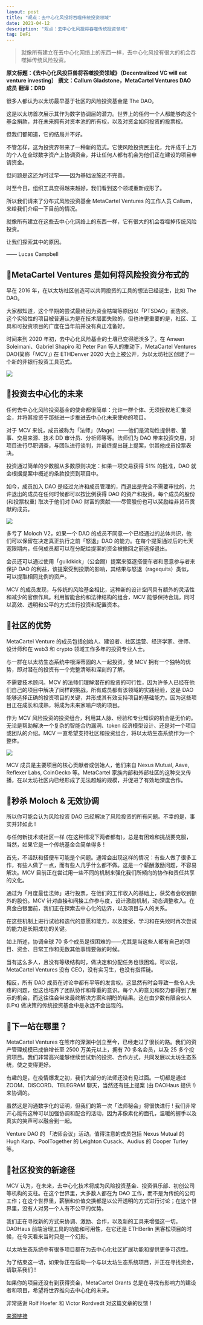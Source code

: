 ```yaml
---
layout: post
title: "观点：去中心化风投将吞噬传统投资领域"
date: 2021-04-12
description: "观点：去中心化风投将吞噬传统投资领域"
tag: DeFi
---   
```

> 就像所有建立在去中心化网络上的东西一样，去中心化风投有很大的机会吞噬掉传统风险投资。

__原文标题：《去中心化风投巨兽将吞噬投资领域》（Decentralized VC will eat venture investing）__
__撰文：Callum Gladstone，MetaCartel Ventures DAO 成员__
__翻译：DRD__

很多人都认为以太坊最早基于社区的风险投资基金是 The DAO。

这是以太坊首次展示其作为数字协调层的潜力。世界上的任何一个人都能够向这个基金捐款，并在未来拥有对资本池的所有权，以及对资金如何投资的投票权。

但我们都知道，它的结局并不好。

不管怎样，这为投资界带来了一种新的范式。它使风险投资民主化，允许成千上万的个人在全球数字资产上协调资金，并让任何人都有机会为他们正在建设的项目申请资金。

但问题是这还为时过早——因为基础设施还不完善。

时至今日，组织工具变得越来越好，我们看到这个领域重新成形了。

所以我们请来了分布式风险投资基金 MetaCartel Ventures 的工作人员 Callum，来给我们介绍一下目前的情况。

就像所有建立在这些去中心化网络上的东西一样，它有很大的机会吞噬掉传统风险投资。

让我们探索其中的原因。

—— Lucas Campbell

## 🎈MetaCartel Ventures 是如何将风险投资分布式的
早在 2016 年，在以太坊社区创造可以共同投资的工具的想法已经诞生，比如 The DAO。

大家都知道，这个早期的尝试最终因为资金枯竭等原因以「PTSDAO」而告终。这个实验性的项目被普遍认为是在技术层面失败的，但也许更重要的是，社区、工具和可投资项目的广度在当年前并没有真正准备好。

时间来到 2020 年初，去中心化风险基金的土壤已变得肥沃多了。在 Ameen Soleimani、Gabriel Shapiro 和 Peter Pan 等人的推动下，MetaCartel Ventures DAO(简称「MCV」) 在 ETHDenver 2020 大会上被公开，为以太坊社区创建了一个新的非银行投资工具范式。

![](/images/posts/nft/0412.01.jpg)

## 🎈投资去中心化的未来
任何去中心化风险投资基金的使命都很简单：允许一群个体、无须授权地汇集资金，并将其投资于那些进一步推进去中心化未来使命的项目。

对于 MCV 来说，成员被称为「法师」（Mage）——他们是流动性提供者、董事、交易来源、技术 DD 审计员、分析师等等。法师们为 DAO 带来投资交易，对项目进行尽职调查，与团队进行谈判，并最终提出链上提案，供其他成员投票表决。

投资通过简单的少数服从多数原则决定：如果一项交易获得 51% 的批准，DAO 就会根据提案中概述的条款投资到项目中。

如今，成员加入 DAO 是经过允许和成员管理的，而退出是完全不需要审批的，允许退出的成员在任何时候都可以按比例获得 DAO 的资产和投资。每个成员的股份 (和投票权重) 取决于他们对 DAO 财富的贡献——尽管股份也可以奖励给非货币贡献的成员。

![](/images/posts/nft/0412.02.jpg)

多亏了 Moloch V2，如果一个 DAO 的成员不同意一个已经通过的总体共识，他们可以保留在决定真正执行之前「怒退」DAO 的能力。在每个提案通过后的七天宽限期内，任何成员都可以在分配给提案的资金被撤回之前选择退出。

会员还可以通过使用「guildkick」（公会踢）提案来驱逐搭便车者和恶意参与者来保护 DAO 的利益，该提案受到投票的影响，其结果与怒退（ragequits）类似，可以提取相同比例的资产。

MCV 的成员发现，与传统的风险基金相比，这种新的设计空间具有额外的灵活性和减少的官僚作风。利用智能合约和法律结构的组合，MCV 能够保持合规，同时以高效、透明和公平的方式进行投资和配置资本。

## 🎈社区的优势
MetaCartel Venture 的成员包括创始人、建设者、社区运营、经济学家、律师、设计师和在 web3 和 crypto 领域工作多年的投资专业人士。

与一群在以太坊生态系统中根深蒂固的人一起投资，使 MCV 拥有一个独特的优势，即对潜在的投资有一个完整清晰和深刻的了解。

不需要技术顾问。MCV 的法师们理解潜在的投资的可行性，因为许多人已经在他们自己的项目中解决了同样的挑战。所有成员都有该领域的实践经验，这是 DAO 能够选择正确的投资项目的关键，并形成其有效支持项目的基础能力。因为这些项目正在成长和成熟，将成为未来家喻户晓的项目。

作为 MCV 风险投资的投资组合，利用其人脉、经验和专业知识的机会是无价的。无论是帮助解决一个复杂的智能合约漏洞、token 经济模型设计、还是对一个项目或团队的介绍。MCV 一直希望支持社区和投资组合，将以太坊生态系统作为一个整体。

![](/images/posts/nft/0412.03.jpg)

MCV 成员是主要项目的核心贡献者或创始人，他们来自 Nexus Mutual, Aave, Reflexer Labs, CoinGecko 等。MetaCartel 家族内部和外部社区的这种交叉传播，在以太坊社区内已经形成了无法超越的规模，并促进了有效地深度合作。

## 🎈秒杀 Moloch & 无效协调
所以你可能会认为风险投资 DAO 已经解决了风险投资的所有问题。不幸的是，事实并非如此 !

与任何新技术或社区一样 (在这种情况下两者都有)，总是有困难和挑战要克服，当然，如果它是一个传统基金会简单得多 !

首先，不活跃和搭便车可能是个问题。通常会出现这样的情况：有些人做了很多工作，有些人做了一点，而有些人几乎什么都不做。这是一个薪酬激励问题，不容易解决。MCV 目前正在尝试用一些不同的机制来强化我们所倾向的协作和责任共享的文化。

通过为「月度最佳法师」进行投票，在他们的工作收入的基础上，获奖者会收到额外的股份。MCV 针对直接和间接工作参与度，设计激励机制，动态调整收入。在真金白银面前，我们正在探索去中心化的边界，以及项目与人的关系。

在这些机制上进行试验和迭代的意愿和能力，以及接受、学习和在失败时再次尝试的能力是长期成功的关键。

如上所述，协调全球 70 多个成员是很困难的——尤其是当这些人都有自己的项目、资金、日常工作和无数其他事情要做的时候。

当有这么多人，且没有等级结构时，做决定和分配任务也很困难。可以说，MetaCartel Ventures 没有 CEO，没有实习生，也没有指挥链。

相反，所有 DAO 成员在讨论中都有平等的发言权。这显然有时会导致一些令人头疼的问题，但这也培养了团队协作和尊重的意识。每个人的意见和努力都得到了展示的机会，而这往往会带来最终解决方案和期盼的结果。这在由少数有限合伙人 (LPs) 做决策的传统投资基金中是永远不会出现的。

## 🎈下一站在哪里？
MetaCartel Ventures 在熊市的深渊中创立至今，已经走过了很长的路。我们的资产管理规模已成倍增长至 2500 万美元以上，拥有 70 多名会员，以及 25 多个投资项目。我们非常高兴能够继续尝试新的投资、合作方式，共同发展以太坊生态系统，使之变得更好。

有趣的是，在疫情爆发之初，我们大部分的法师还没有见过面。一切都是通过 ZOOM、DISCORD、TELEGRAM 聊天，当然还有链上提案 (由 DAOHaus 提供 !) 来协调的。

虽然这是沟通数字化的证明，但我们的第一次「法师秘会」将很快进行 ! 我们非常开心能有这种可以加强协调和配合的活动，因为非像素化的面孔，温暖的握手以及真实的笑声可以融合到一起。

Venture DAO 的 「法师会议」活动。值得注意的成员包括 Nexus Mutual 的 Hugh Karp、PoolTogether 的 Leighton Cusack、Audius 的 Cooper Turley 等。

## 🎈社区投资的新途径
MCV 认为，在未来，去中心化技术将成为风险投资基金、投资俱乐部、初创公司等机构的支柱。在这个世界里，大多数人都在为 DAO 工作，而不是为传统的公司工作；在这个世界里，薪酬和价值交换都是以公开透明的方式进行讨论；在这个世界里，没有人对另一个人有不公平的优势。

我们正在寻找新的方式来协调、激励、合作，以及新的工具来增强这一切。DAOHaus 前端治理工具的功能和可用性，在它还是 ETHBerlin 黑客松项目的时候，在今天看来当时只是一个幻影。

以太坊生态系统中有很多项目都在为去中心化社区扩展功能和提供更多可选性。

为了结束这一切，如果你正在启动一个与以太坊生态系统项目，并正在寻找资金，请联系我们 !

如果你的项目还没有到获得资金，MetaCartel Grants 总是在寻找有影响力的建设者和项目，希望将世界推向去中心化的未来。

非常感谢 Rolf Hoefer 和 Victor Rordvedt 对这篇文章的反馈 !

[来源链接](newsletter.banklesshq.com)
